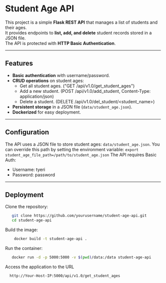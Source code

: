 # Student Age API

This project is a simple **Flask REST API** that manages a list of students and their ages.  
It provides endpoints to **list, add, and delete** student records stored in a JSON file.  
The API is protected with **HTTP Basic Authentication**.

---

## Features
- **Basic authentication** with username/password.
- **CRUD operations** on student ages:
  - Get all student ages. ("GET /api/v1.0/get_student_ages")
  - Add a new student. (POST /api/v1.0/add_student, Content-Type: application/json)
  - Delete a student. (DELETE /api/v1.0/del_student/<student_name>)
- **Persistent storage** in a JSON file (`data/student_age.json`).
- **Dockerized** for easy deployment. 

---

## Configuration
The API uses a JSON file to store student ages: `data/student_age.json`.
You can override this path by setting the environment variable: `export student_age_file_path=/path/to/student_age.json`
The API requires Basic Auth: 
- Username: tyeri
- Password: password

---

## Deployment
Clone the repository:
```bash
   git clone https://github.com/yourusername/student-age-api.git
   cd student-age-api
```
Build the image:
```bash
    docker build -t student-age-api .
```
Run the container:
```bash
   docker run -d -p 5000:5000 -v $(pwd)/data:/data student-age-api
```

Access the application to the URL
 ```bash
   http://Your-Host-IP:5000/api/v1.0/get_student_ages
```

